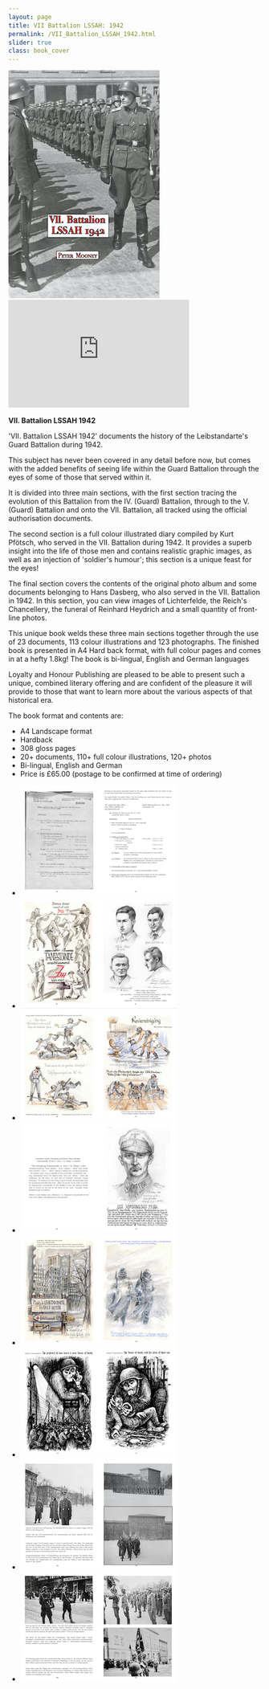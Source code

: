 ```yaml
---
layout: page
title: VII Battalion LSSAH: 1942
permalink: /VII_Battalion_LSSAH_1942.html
slider: true
class: book_cover
---
```


<img src="./assets/Wach Battalion Web.png" id="detail" class="center"/>
<iframe width="360" height="215" src="https://www.youtube.com/embed/8Bf_PJYMl8w" frameborder="0" allow="accelerometer; autoplay; encrypted-media; gyroscope; picture-in-picture" class="center" allowfullscreen></iframe>
<p><b>VII. Battalion LSSAH 1942</b></p>
<p>'VII. Battalion LSSAH 1942' documents the history of the Leibstandarte's Guard Battalion during 1942.</p>
<p>This subject has never been covered in any detail before now, but comes with the added benefits of seeing life within the Guard Battalion through the eyes of some of those that served within it.</p> 
<p>It is divided into three main sections, with the first section tracing the evolution of this Battalion from the IV. (Guard) Battalion, through to the V. (Guard) Battalion and onto the VII. Battalion, all tracked using the official authorisation documents.</p>
<p>The second section is a full colour illustrated diary compiled by Kurt Pfötsch, who served in the VII. Battalion during 1942. It provides a superb insight into the life of those men and contains realistic graphic images, as well as an injection of 'soldier's humour'; this section is a unique feast for the eyes!</p> 
<p>The final section covers the contents of the original photo album and some documents belonging to Hans Dasberg, who also served in the VII. Battalion in 1942. In this section, you can view images of Lichterfelde, the Reich's Chancellery, the funeral of Reinhard Heydrich and a small quantity of front-line photos.</p>
<p>This unique book welds these three main sections together through the use of 23 documents, 113 colour illustrations and 123 photographs. The finished book is presented in A4 Hard back format, with full colour pages and comes in at a hefty 1.8kg! The book is bi-lingual, English and German languages</p> 
Loyalty and Honour Publishing are pleased to be able to present such a unique, combined literary offering and are confident of the pleasure it will provide to those that want to learn more about the various aspects of that historical era.
<p>The book format and contents are:
<ul class="over">
  <li>A4 Landscape format</li>
  <li>Hardback</li>
  <li>308 gloss pages</li>
  <li>20+ documents, 110+ full colour illustrations, 120+ photos</li>
  <li>Bi-lingual, English and German</li>
  <li>Price is £65.00 (postage to be confirmed at time of ordering)</li>
</ul>  

<div id="folio" class="svwp">
  <ul>
    <li><img alt="Internal page" src="./assets/VII Document small.png" /></li>
    <li><img alt="Internal page" src="./assets/VII KF 1 small.png" /></li>
    <li><img alt="Internal page" src="./assets/VII KF 2 small.png" /></li>
    <li><img alt="Internal page" src="./assets/VII KF 3 small.png" /></li>
    <li><img alt="Internal page" src="./assets/VII KF 4 small.png" /></li>
    <li><img alt="Internal page" src="./assets/VII KF 5 small.png" /></li>
    <li><img alt="Internal page" src="./assets/VII HD 1 small.png" /></li>
    <li><img alt="Internal page" src="./assets/VII HD 2 small.png" /></li>
  </ul>
</div>


